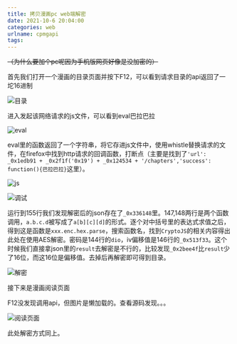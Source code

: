 ```yaml
---
title: 拷贝漫画pc web端解密
date: 2021-10-6 20:04:00
categories: web
urlname: cpmgapi
tags:
---
```

~~（为什么要加个pc呢因为手机版网页好像是没加密的）~~  

首先我们打开一个漫画的目录页面并按下F12，可以看到请求目录的api返回了一坨16进制

![目录](https://pic.zhufn.fun/zhufn/c617c1e7/ae6b2836.png)

进入发起该网络请求的js文件，可以看到eval巴拉巴拉

![eval](https://pic.zhufn.fun/zhufn/923b97eb/a2a1464d.png)

eval里的函数返回了一个字符串，将它存进js文件中，使用whistle替换请求的文件，在firefox中找到http请求的回调函数，打断点（主要是找到了`'url': _0x1edb91 + _0x2f1f('0x19') + _0x124534 + '/chapters','success': function(){巴拉巴拉}`这里）。

![js](http://pic.zhufn.fun/zhufn/5463b083/9a01f15c.png)

![调试](http://pic.zhufn.fun/zhufn/8f1e54c0/7a07e735.png)

运行到155行我们发现解密后的json存在了`_0x336148`里。147,148两行是两个函数调用，`a.b.c.d`被写成了`a[b][c][d]`的形式。逐个对中括号里的表达式求值之后，得到这是函数是`xxx.enc.hex.parse`，搜索函数名，找到`CryptoJS`的相关内容得出此处在使用AES解密。密码是144行的`dio`，iv偏移值是146行的`_0x513f33`。这个时候我们直接拿json里的`result`去解密是不行的，比较发现`_0x2bee4f`比`result`少了16位，而这16位是偏移值。去掉后再解密即可得到目录。

![解密](https://pic.zhufn.fun/zhufn/a8ad3ac0/2fbc8c13.png)

接下来是漫画阅读页面

F12没发现调用api，但图片是懒加载的。查看源码发现。。。

![阅读页面](https://pic.zhufn.fun/zhufn/853a2599/7614c272.png)

此处解密方式同上。

